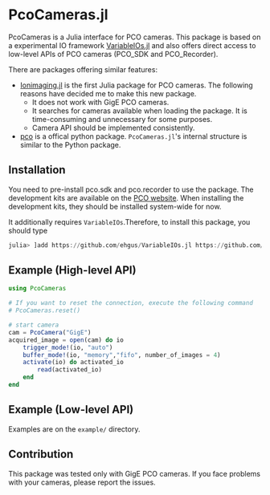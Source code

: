 # PcoCameras.jl

PcoCameras is a Julia interface for PCO cameras.
This package is based on a experimental IO framework [VariableIOs.jl](https://github.com/ehgus/VariableIOs.jl) and also offers direct access to low-level APIs of PCO cameras (PCO_SDK and PCO_Recorder).

There are packages offering similar features:
- [Ionimaging.jl](https://gitlab.com/mnkmr/Ionimaging.jl) is the first Julia package for PCO cameras. The following reasons have decided me to make this new package.
    - It does not work with GigE PCO cameras.
    - It searches for cameras available when loading the package. It is time-consuming and unnecessary for some purposes.
    - Camera API should be implemented consistently.
- [pco](https://pypi.org/project/pco/) is a offical python package. `PcoCameras.jl`'s internal structure is similar to the Python package.

## Installation

You need to pre-install pco.sdk and pco.recorder to use the package. The development kits are available on the [PCO website](https://www.pco-imaging.com/).
When installing the development kits, they should be installed system-wide for now.

It additionally requires `VariableIOs`.Therefore, to install this package, you should type
```Julia REPL
julia> ]add https://github.com/ehgus/VariableIOs.jl https://github.com/ehgus/PcoCameras.jl
```

## Example (High-level API)

```Julia
using PcoCameras

# If you want to reset the connection, execute the following command
# PcoCameras.reset()

# start camera
cam = PcoCamera("GigE")
acquired_image = open(cam) do io
    trigger_mode!(io, "auto")
    buffer_mode!(io, "memory","fifo", number_of_images = 4)
    activate(io) do activated_io
        read(activated_io)
    end
end
```

## Example (Low-level API)

Examples are on the `example/` directory.


## Contribution

This package was tested only with GigE PCO cameras. If you face problems with your cameras, please report the issues.
